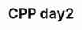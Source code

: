 ---
published: true
title: 'CPP day2'
categories:
  - CPP-Programming
tags: [CPP]
use_math: true
author_profile: false
sidebar:
    nav: "counts"
---